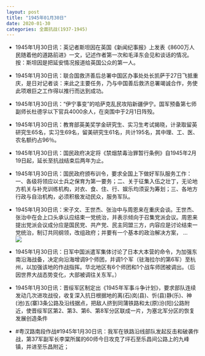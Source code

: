 ```yaml
---
layout: post
title: "1945年01月30日"
date: 2020-01-30
categories: 全面抗战(1937-1945)
---
```


<meta name="referrer" content="no-referrer" />

- 1945年1月30日讯：英记者斯坦因在英国《新闻纪事报》上发表《8600万人民随着他的道路前进》一文，记述作者第一次和毛泽东会见和谈话的情况。按：斯坦因是把延安情况报道给英国公众的第一人。 

- 1945年1月30日讯：联合国救济善后总署中国区办事处处长凯萨于27日飞抵重庆，是日对记者谈：来此之主要任务，乃与中国善后救济总署竭诚合作，务使此项艰巨之工作得以推行而达到成功。 

- 1945年1月30日讯：“伊宁事变”的哈萨克乱民攻陷新疆伊宁。国军预备第七师副师长杜德孚以下官兵4000余人，在突围中于2月1日阵殁。 

- 1945年1月30日讯：教育部英美奖学金研究生、实习生考试揭晓，计录取留英研究生65名，实习生69名，留美研究生61名，共计195名，其中理、工、医、农名额约占96％。 

- 1945年1月30日讯：国民政府决定将《禁烟禁毒治罪暂行条例》自1945年2月19日起，延长至抗战结束后两年为止。 

- 1945年1月30日讯：国民政府颁布训令，要求全国上下做好军队服务工作：一、各级将领应以士兵之保育为第一要务；二、关于征集入伍之壮丁，无论地方机关与补充训练机构，对衣、食、住、行、娱乐均须妥为筹划；三、各地方行政与自治机构，必须积极发动民众，服务军队。 

- 1945年1月30日讯：宋子文、王世杰、张治中与周恩来在重庆会谈。王世杰、张治中在会上口头承认应结束一党统治，并表示倾向于召集党派会议。周恩来提出党派会议成分应是国民党、共产党、民主同盟三方，内容应是讨论结束一党统治，制订共同纲领，改组政府；并要有一个基本的政治解决方案， ... <br/><img src="https://wx1.sinaimg.cn/large/aca367d8ly1gbeengbvkjj20c8090t8q.jpg" />

- 1945年1月30日讯：日军中国派遣军集体讨论了日本大本营的命令，为加强东南沿海战备，决定向沿海增调9个师团，并调1个军（驻海拉尔的第6军）至杭州，以加强该地的作战指挥。华北地区有6个师团和1个战车师团被调出。（后因世界大战态势变化，大部被调往关东军。） 

- 1945年1月30日讯：晋绥军区制定出《1945年军事斗争计划》，要求部队连续发动几次进攻战役，收复深入抗日根据地的离(石)岚(县)、忻(县)静(乐)、神(池)五(寨)3条公路及沿线据点，把敌人挤到同蒲铁路和太(原)汾(阳)公路附近，使晋绥军区第2、第3、第6、第8军分区联成一片，为塞北军分区的恢复发展创造条件 

- #粤汉路南段作战#1945年1月30日讯：我军在铁路沿线部队发起反击和破袭作战，第37军副军长李棠所属的60师今日攻克了坪石至乐昌间公路上的九峰镇，并进至乐昌附近； 


